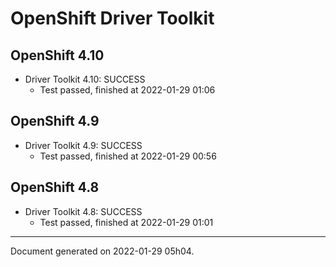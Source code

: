 
OpenShift Driver Toolkit
========================

OpenShift 4.10
--------------



* Driver Toolkit 4.10: SUCCESS
  - Test passed, finished at 2022-01-29 01:06

OpenShift 4.9
-------------



* Driver Toolkit 4.9: SUCCESS
  - Test passed, finished at 2022-01-29 00:56

OpenShift 4.8
-------------



* Driver Toolkit 4.8: SUCCESS
  - Test passed, finished at 2022-01-29 01:01

---
Document generated on 2022-01-29 05h04.
